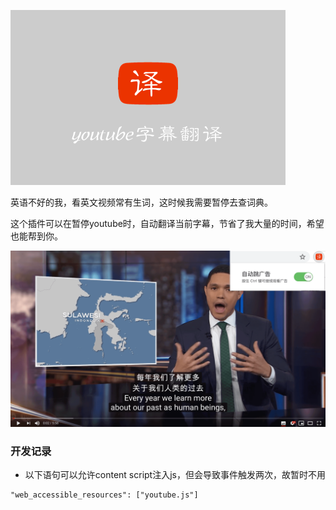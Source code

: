 ![](https://github.com/bugushi/youtube-translator/blob/master/introduction/440*280.png?raw=true)

英语不好的我，看英文视频常有生词，这时候我需要暂停去查词典。

这个插件可以在暂停youtube时，自动翻译当前字幕，节省了我大量的时间，希望也能帮到你。

![](https://github.com/bugushi/youtube-translator/blob/master/introduction/screenshot.png?raw=true)


### 开发记录
- 以下语句可以允许content script注入js，但会导致事件触发两次，故暂时不用
```
"web_accessible_resources": ["youtube.js"]
```
